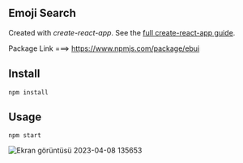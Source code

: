 Emoji Search
---

Created with *create-react-app*. See the [full create-react-app guide](https://github.com/facebookincubator/create-react-app/blob/master/packages/react-scripts/template/README.md).

Package Link ===> https://www.npmjs.com/package/ebui

Install
---

`npm install`



Usage
---

`npm start`


![Ekran görüntüsü 2023-04-08 135653](https://user-images.githubusercontent.com/71382413/230737279-a1520c5c-41f4-47d1-9c7e-f5cd2145975e.png)
